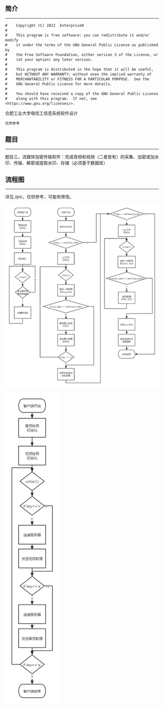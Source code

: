 ## 简介
----

```
#    Copyright (C) 2022  Enterprise0
#
#    This program is free software: you can redistribute it and/or modify
#    it under the terms of the GNU General Public License as published by
#    the Free Software Foundation, either version 3 of the License, or
#    (at your option) any later version.
#
#    This program is distributed in the hope that it will be useful,
#    but WITHOUT ANY WARRANTY; without even the implied warranty of
#    MERCHANTABILITY or FITNESS FOR A PARTICULAR PURPOSE.  See the
#    GNU General Public License for more details.
#
#    You should have received a copy of the GNU General Public License
#    along with this program.  If not, see <https://www.gnu.org/licenses/>.
```

合肥工业大学电信工信息系统软件设计

`仅供参考`

## 题目
----

题目三，流媒体加密传输软件：完成音频和视频（二者皆有）的采集、加密或加水印、传输、解密或提取水印、存储（必须基于数据库）

## 流程图
----
详见./pic，仅供参考，可能有修改。

![服务器流程图](pic/服务器流程图.png)

![客户端流程图](pic/客户端流程图.png)